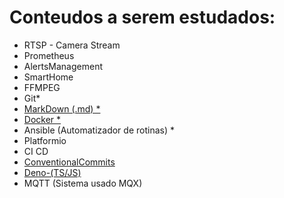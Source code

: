 # Conteudos a serem estudados:
- RTSP - Camera Stream
- Prometheus
- AlertsManagement
- SmartHome
- FFMPEG
- Git*
- [MarkDown (.md) *](https://www.notion.so/MarkDown-2b711593df6d485e9a7dc0119d82c185)
- [Docker *](https://www.notion.so/Docker-8568e3fb1c624c4d97ce60dc79e2b833)
- Ansible (Automatizador de rotinas) *
- Platformio
- CI CD
- [ConventionalCommits](https://www.conventionalcommits.org/pt-br/v1.0.0/#resumo)
- [Deno-(TS/JS)](https://deno.com/)
- MQTT (Sistema usado MQX)
